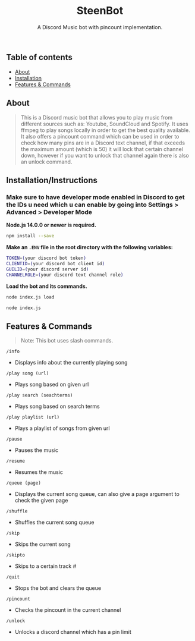 <div align="center">
  <br/>
  <p>
    <h1>SteenBot</h1>
    <p>A Discord Music bot with pincount implementation.</p>
  </p>
  <br/>
</div>

## Table of contents

- [About](#about)
- [Installation](#installation)
- [Features & Commands](#features--commands)

## About

> This is a Discord music bot that allows you to play music from different sources such as: Youtube, SoundCloud and Spotify. It uses ffmpeg
> to play songs locally in order to get the best quality available. It also offers a pincount command which can be used in order to check how many pins are in a Discord text channel, if that exceeds the maximum amount (which is 50) it will lock that certain channel down, however if you want to unlock that channel again there is also an unlock command.

## Installation/Instructions

### Make sure to have developer mode enabled in Discord to get the IDs u need which u can enable by going into Settings > Advanced > Developer Mode

**Node.js 14.0.0 or newer is required.**

```bash
npm install --save
```

**Make an `.ENV` file in the root directory with the following variables:**

```bash
TOKEN=(your discord bot token)
CLIENTID=(your discord bot client id)
GUILID=(your discord server id)
CHANNELROLE=(your discord text channel role)
```

**Load the bot and its commands.**

```bash
node index.js load

node index.js
```

## Features & Commands

> Note: This bot uses slash commands.

`/info`

- Displays info about the currently playing song

`/play song (url)`

- Plays song based on given url

`/play search (seachterms)`

- Plays song based on search terms

`/play playlist (url)`

- Plays a playlist of songs from given url

`/pause`

- Pauses the music

`/resume`

- Resumes the music

`/queue (page)`

- Displays the current song queue, can also give a page argument to check the given page

`/shuffle`

- Shuffles the current song queue

`/skip`

- Skips the current song

`/skipto`

- Skips to a certain track #

`/quit`

- Stops the bot and clears the queue

`/pincount`

- Checks the pincount in the current channel

`/unlock`

- Unlocks a discord channel which has a pin limit
